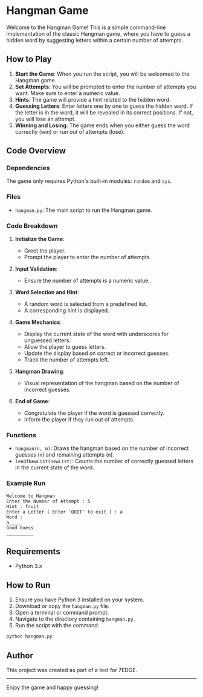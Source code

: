 # Hangman Game

Welcome to the Hangman Game! This is a simple command-line implementation of the classic Hangman game, where you have to guess a hidden word by suggesting letters within a certain number of attempts.

## How to Play

1. **Start the Game**: When you run the script, you will be welcomed to the Hangman game.
2. **Set Attempts**: You will be prompted to enter the number of attempts you want. Make sure to enter a numeric value.
3. **Hints**: The game will provide a hint related to the hidden word.
4. **Guessing Letters**: Enter letters one by one to guess the hidden word. If the letter is in the word, it will be revealed in its correct positions. If not, you will lose an attempt.
5. **Winning and Losing**: The game ends when you either guess the word correctly (win) or run out of attempts (lose).

## Code Overview

### Dependencies

The game only requires Python's built-in modules: `random` and `sys`.

### Files

- `hangman.py`: The main script to run the Hangman game.

### Code Breakdown

1. **Initialize the Game**:

   - Greet the player.
   - Prompt the player to enter the number of attempts.

2. **Input Validation**:

   - Ensure the number of attempts is a numeric value.

3. **Word Selection and Hint**:

   - A random word is selected from a predefined list.
   - A corresponding hint is displayed.

4. **Game Mechanics**:

   - Display the current state of the word with underscores for unguessed letters.
   - Allow the player to guess letters.
   - Update the display based on correct or incorrect guesses.
   - Track the number of attempts left.

5. **Hangman Drawing**:

   - Visual representation of the hangman based on the number of incorrect guesses.

6. **End of Game**:
   - Congratulate the player if the word is guessed correctly.
   - Inform the player if they run out of attempts.

### Functions

- `hangman(n, m)`: Draws the hangman based on the number of incorrect guesses (`n`) and remaining attempts (`m`).
- `lenOfNewList(newList)`: Counts the number of correctly guessed letters in the current state of the word.

### Example Run

```plaintext
Welcome to Hangman
Enter the Number of Attempt : 5
Hint : fruit
Enter a Letter ( Enter 'QUIT' to exit ) : a
Word :
a____
Good Guess
__________
```

## Requirements

- Python 3.x

## How to Run

1. Ensure you have Python 3 installed on your system.
2. Download or copy the `hangman.py` file.
3. Open a terminal or command prompt.
4. Navigate to the directory containing `hangman.py`.
5. Run the script with the command:

```bash
python hangman.py
```

## Author

This project was created as part of a test for 7EDGE.

---

Enjoy the game and happy guessing!
